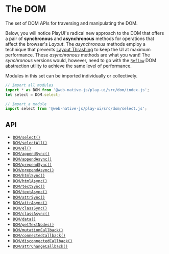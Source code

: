 # The DOM

The set of DOM APIs for traversing and manipulating the DOM.

Below, you will notice PlayUI's radical new approach to the DOM that offers a pair of **synchronous** and **asynchronous** methods for operations that affect the browser's _Layout_. The _asynchronous_ methods employ a technique that prevents [Layout Thrashing](https://developers.google.com/web/fundamentals/performance/rendering/avoid-large-complex-layouts-and-layout-thrashing) to keep the UI at maximum performance. These _asynchronous_ methods are what you want! The _synchronous_ versions would, however, need to go with the [`Reflow`](/play-ui/api/reflow.md) DOM abstraction utility to achieve the same level of performance.

Modules in this set can be imported individually or collectively.

```javascript
// Import all modules
import * as DOM from '@web-native-js/play-ui/src/dom/index.js';
let select = DOM.select;

// Import a module
import select from '@web-native-js/play-ui/src/dom/select.js';
```

## API
+ [`DOM/select()`](/play-ui/api/dom/select.md)
+ [`DOM/selectAll()`](/play-ui/api/dom/selectall.md)
+ [`DOM/el()`](/play-ui/api/dom/el.md)
+ [`DOM/appendSync()`](/play-ui/api/dom/appendsync.md)
+ [`DOM/appendAsync()`](/play-ui/api/dom/appendasync.md)
+ [`DOM/prependSync()`](/play-ui/api/dom/prependsync.md)
+ [`DOM/prependAsync()`](/play-ui/api/dom/prependasync.md)
+ [`DOM/htmlSync()`](/play-ui/api/dom/htmlsync.md)
+ [`DOM/htmlAsync()`](/play-ui/api/dom/htmlasync.md)
+ [`DOM/textSync()`](/play-ui/api/dom/textsync.md)
+ [`DOM/textAsync()`](/play-ui/api/dom/textasync.md)
+ [`DOM/attrSync()`](/play-ui/api/dom/attrsync.md)
+ [`DOM/attrAsync()`](/play-ui/api/dom/attrasync.md)
+ [`DOM/classSync()`](/play-ui/api/dom/classsync.md)
+ [`DOM/classAsync()`](/play-ui/api/dom/classasync.md)
+ [`DOM/data()`](/play-ui/api/dom/data.md)
+ [`DOM/getTextNodes()`](/play-ui/api/dom/gettextnodes.md)
+ [`DOM/mutationCallback()`](/play-ui/api/dom/mutationcallback.md)
+ [`DOM/connectedCallback()`](/play-ui/api/dom/connectedcallback.md)
+ [`DOM/disconnectedCallback()`](/play-ui/api/dom/disconnectedcallback.md)
+ [`DOM/attrChangeCallback()`](/play-ui/api/dom/attrchangecallback.md)
